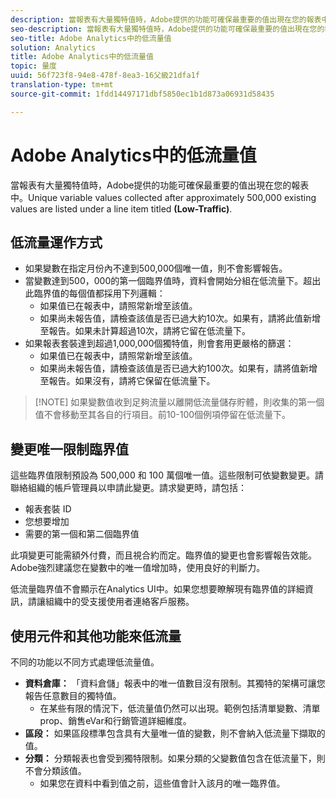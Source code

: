 ```yaml
---
description: 當報表有大量獨特值時，Adobe提供的功能可確保最重要的值出現在您的報表中。
seo-description: 當報表有大量獨特值時，Adobe提供的功能可確保最重要的值出現在您的報表中。
seo-title: Adobe Analytics中的低流量值
solution: Analytics
title: Adobe Analytics中的低流量值
topic: 量度
uuid: 56f723f8-94e8-478f-8ea3-16父級21dfa1f
translation-type: tm+mt
source-git-commit: 1fdd14497171dbf5850ec1b1d873a06931d58435

---
```



# Adobe Analytics中的低流量值

當報表有大量獨特值時，Adobe提供的功能可確保最重要的值出現在您的報表中。Unique variable values collected after approximately 500,000 existing values are listed under a line item titled **(Low-Traffic)**.

## 低流量運作方式

* 如果變數在指定月份內不達到500,000個唯一值，則不會影響報告。
* 當變數達到500，000的第一個臨界值時，資料會開始分組在低流量下。超出此臨界值的每個值都採用下列邏輯：
   * 如果值已在報表中，請照常新增至該值。
   * 如果尚未報告值，請檢查該值是否已過大約10次。如果有，請將此值新增至報告。如果未計算超過10次，請將它留在低流量下。
* 如果報表套裝達到超過1,000,000個獨特值，則會套用更嚴格的篩選：
   * 如果值已在報表中，請照常新增至該值。
   * 如果尚未報告值，請檢查該值是否已過大約100次。如果有，請將值新增至報告。如果沒有，請將它保留在低流量下。

> [!NOTE] 如果變數值收到足夠流量以離開低流量儲存貯體，則收集的第一個值不會移動至其各自的行項目。前10-100個例項停留在低流量下。

## 變更唯一限制臨界值

這些臨界值限制預設為 500,000 和 100 萬個唯一值。這些限制可依變數變更。請聯絡組織的帳戶管理員以申請此變更。請求變更時，請包括：

* 報表套裝 ID
* 您想要增加
* 需要的第一個和第二個臨界值

此項變更可能需額外付費，而且視合約而定。臨界值的變更也會影響報告效能。Adobe強烈建議您在變數中的唯一值增加時，使用良好的判斷力。

低流量臨界值不會顯示在Analytics UI中。如果您想要瞭解現有臨界值的詳細資訊，請讓組織中的受支援使用者連絡客戶服務。

## 使用元件和其他功能來低流量

不同的功能以不同方式處理低流量值。

* **資料倉庫：** 「資料倉儲」報表中的唯一值數目沒有限制。其獨特的架構可讓您報告任意數目的獨特值。
   * 在某些有限的情況下，低流量值仍然可以出現。範例包括清單變數、清單prop、銷售eVar和行銷管道詳細維度。
* **區段：** 如果區段標準包含具有大量唯一值的變數，則不會納入低流量下擷取的值。
* **分類：** 分類報表也會受到獨特限制。如果分類的父變數值包含在低流量下，則不會分類該值。
   * 如果您在資料中看到值之前，這些值會計入該月的唯一臨界值。
